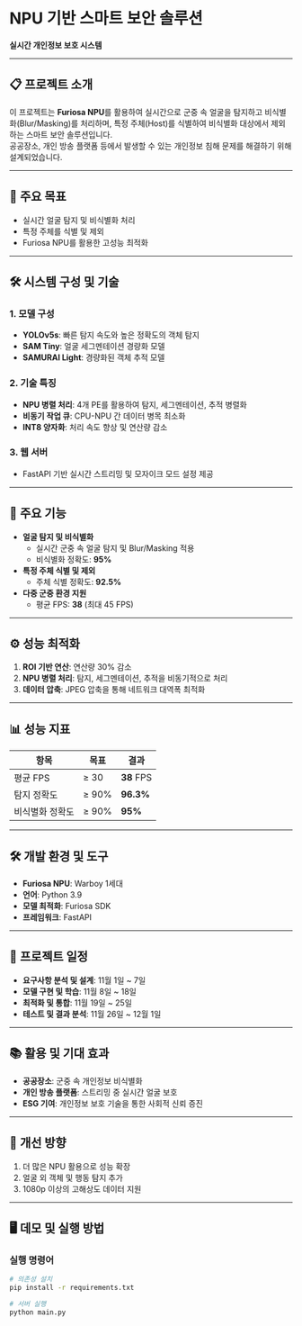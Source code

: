 # NPU 기반 스마트 보안 솔루션  
**실시간 개인정보 보호 시스템**

---

## 📋 프로젝트 소개  
이 프로젝트는 **Furiosa NPU**를 활용하여 실시간으로 군중 속 얼굴을 탐지하고 비식별화(Blur/Masking)를 처리하며, 특정 주체(Host)를 식별하여 비식별화 대상에서 제외하는 스마트 보안 솔루션입니다.  
공공장소, 개인 방송 플랫폼 등에서 발생할 수 있는 개인정보 침해 문제를 해결하기 위해 설계되었습니다.

---

## 🎯 주요 목표  
- 실시간 얼굴 탐지 및 비식별화 처리  
- 특정 주체를 식별 및 제외  
- Furiosa NPU를 활용한 고성능 최적화  

---

## 🛠️ 시스템 구성 및 기술  
### 1. **모델 구성**  
- **YOLOv5s**: 빠른 탐지 속도와 높은 정확도의 객체 탐지  
- **SAM Tiny**: 얼굴 세그멘테이션 경량화 모델  
- **SAMURAI Light**: 경량화된 객체 추적 모델  

### 2. **기술 특징**  
- **NPU 병렬 처리**: 4개 PE를 활용하여 탐지, 세그멘테이션, 추적 병렬화  
- **비동기 작업 큐**: CPU-NPU 간 데이터 병목 최소화  
- **INT8 양자화**: 처리 속도 향상 및 연산량 감소  

### 3. **웹 서버**  
- FastAPI 기반 실시간 스트리밍 및 모자이크 모드 설정 제공  

---

## 🚀 주요 기능  
- **얼굴 탐지 및 비식별화**  
  - 실시간 군중 속 얼굴 탐지 및 Blur/Masking 적용  
  - 비식별화 정확도: **95%**  
- **특정 주체 식별 및 제외**  
  - 주체 식별 정확도: **92.5%**  
- **다중 군중 환경 지원**  
  - 평균 FPS: **38** (최대 45 FPS)  

---

## ⚙️ 성능 최적화  
1. **ROI 기반 연산**: 연산량 30% 감소  
2. **NPU 병렬 처리**: 탐지, 세그멘테이션, 추적을 비동기적으로 처리  
3. **데이터 압축**: JPEG 압축을 통해 네트워크 대역폭 최적화  

---

## 📊 성능 지표  
| 항목            | 목표    | 결과         |
|-----------------|--------|-------------|
| 평균 FPS        | ≥ 30   | **38** FPS  |
| 탐지 정확도     | ≥ 90%  | **96.3%**   |
| 비식별화 정확도 | ≥ 90%  | **95%**     |

---

## 🛠️ 개발 환경 및 도구  
- **Furiosa NPU**: Warboy 1세대  
- **언어**: Python 3.9  
- **모델 최적화**: Furiosa SDK  
- **프레임워크**: FastAPI  

---

## 📅 프로젝트 일정  
- **요구사항 분석 및 설계**: 11월 1일 ~ 7일  
- **모델 구현 및 학습**: 11월 8일 ~ 18일  
- **최적화 및 통합**: 11월 19일 ~ 25일  
- **테스트 및 결과 분석**: 11월 26일 ~ 12월 1일  

---

## 📚 활용 및 기대 효과  
- **공공장소**: 군중 속 개인정보 비식별화  
- **개인 방송 플랫폼**: 스트리밍 중 실시간 얼굴 보호  
- **ESG 기여**: 개인정보 보호 기술을 통한 사회적 신뢰 증진  

---

## 📝 개선 방향  
1. 더 많은 NPU 활용으로 성능 확장  
2. 얼굴 외 객체 및 행동 탐지 추가  
3. 1080p 이상의 고해상도 데이터 지원  

---

## 🖥️ 데모 및 실행 방법  
### 실행 명령어  
```bash
# 의존성 설치
pip install -r requirements.txt

# 서버 실행
python main.py

